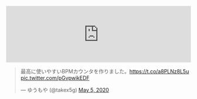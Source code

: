 <iframe 
  class="hatenablogcard" 
  style="width:100%;height:155px;max-width:680px;" 
  title="リズムに合わせてタップするだけでBPMが測定できます" 
  src="https://hatenablog-parts.com/embed?url=https://bpm.mononichi.com/" 
  width="300" height="150" frameborder="0" scrolling="no">
</iframe>

<blockquote class="twitter-tweet"><p lang="ja" dir="ltr">最高に使いやすいBPMカウンタを作りました。<a href="https://t.co/a8PLNz8L5u">https://t.co/a8PLNz8L5u</a> <a href="https://t.co/pGvpwikEDF">pic.twitter.com/pGvpwikEDF</a></p>&mdash; ゆうもや (@takex5g) <a href="https://twitter.com/takex5g/status/1257643133535318016?ref_src=twsrc%5Etfw">May 5, 2020</a></blockquote>